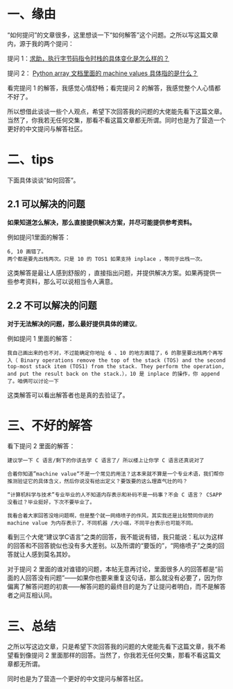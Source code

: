 # 一、缘由

“如何提问”的文章很多，这里想谈一下“如何解答”这个问题。之所以写这篇文章内，源于我的两个提问：

提问 1：[求助，执行字节码指令时栈的具体变化是怎么样的？](https://www.v2ex.com/t/854310)

提问 2：  [Python array 文档里面的 machine values 具体指的是什么？](https://www.v2ex.com/t/854656)

看完提问 1 的解答，我感觉心情舒畅；看完提问 2 的解答，我感觉整个人心情都不好了。

所以想借此谈谈一些个人观点，希望下次回答我的问题的大佬能先看下这篇文章。当然了，你我若无任何交集，那看不看这篇文章都无所谓。同时也是为了营造一个更好的中文提问与解答社区。

# 二、tips

下面具体谈谈“如何回答”。

## 2.1 可以解决的问题

**如果知道怎么解决，那么直接提供解决方案，并尽可能提供参考资料。**

例如提问1里面的解答：

```
6, 10 画错了。
两个都是要先出栈两次。只是 10 的 TOS1 如果支持 inplace ，等同于出栈一次。
```

这类解答是最让人感到舒服的 ，直接指出问题，并提供解决方案。如果再提供一些参考资料，那么可以说相当令人满意。

## 2.2 不可以解决的问题

**对于无法解决的问题，那么最好提供具体的建议**。

例如提问 1 里面的解答：

```
我自己画出来的也不对，不过能确定你地址 6 、10 的地方画错了，6 的那里要出栈两个再写入（ Binary operations remove the top of the stack (TOS) and the second top-most stack item (TOS1) from the stack. They perform the operation, and put the result back on the stack.），10 是 inplace 的操作，你 append 了。咱俩可以讨论一下
```

这类解答可以看出解答者也是真的去验证了。

# 三、不好的解答

看下提问 2 里面的解答：

```
建议学一下 C 语言/剩下的你该去学 C 语言了/ 所以楼上让你学 C 语言还真说对了
```

```
合着你知道”machine value“不是一个常见的用法？这本来就不算是一个专业术语，我们帮你推测验证它的具体含义，然后你说没有给出定义？要饭要的这么理直气壮的吗？

“计算机科学与技术”专业毕业的人不知道内存表示和补码不是一码事？不会 C 语言？ CSAPP 没看过？毕业挺好，下次不要毕业了。
```

```
我看合着大家回答没啥问题啊，但是整个就一网络喷子的作风，其实我还是比较赞同你说的 machine value 为内存表示了，不同机器 /大小端，不同平台表示也可能不同。
```

看到三个大佬“建议学C语言”之类的回答，我不能说有错，我只能说：私以为这样的回答和不回答貌似也没有多大差别。以及所谓的“要饭的”，“网络喷子”之类的回答就让人感到莫名其妙。

对于提问 2 里面的谁对谁错的问题，本帖无意再讨论，里面很多人的回答都是“前面的人回答没有问题”——如果你也要来重复这句话，那么就没有必要了，因为你偏离了解答问题的初衷——解答问题的最终目的是为了让提问者明白，而不是解答者之间互相认同。

# 三、总结

之所以写这边文章，只是希望下次回答我的问题的大佬能先看下这篇文章，我不希望看到像提问 2 里面那样的回答。当然了，你我若无任何交集，那看不看这篇文章都无所谓。

同时也是为了营造一个更好的中文提问与解答社区。